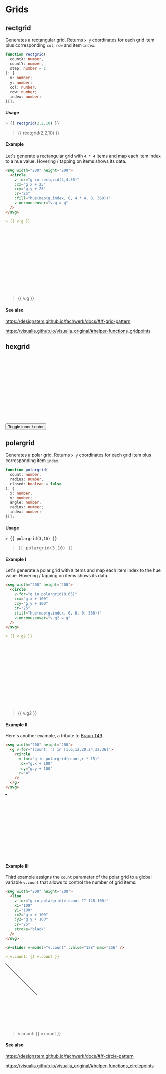 # Grids

## rectgrid

Generates a rectangular grid. Returns `x y` coordinates for each grid item plus corresponding `col`, `row` and item `index`.

```ts
function rectgrid(
  countX: number,
  countY: number,
  step: number = 1
): {
  x: number;
  y: number;
  col: number;
  row: number;
  index: number;
}[];
```

#### Usage

```ts
> {{ rectgrid(2,2,10) }}
```

<blockquote style="white-space: pre">{{ rectgrid(2,2,10) }}</blockquote>

#### Example

Let's generate a rectangular grid with `4 * 4` items and map each item index to a hue value. Hovering / tapping on items shows its data.

```md
<svg width="200" height="200">
  <circle
    v-for="g in rectgrid(4,4,50)"
    :cx="g.x + 25"
    :cy="g.y + 25"
    :r="25"
    :fill="hue(map(g.index, 0, 4 * 4, 0, 360))"
    v-on:mouseover="v.g = g"
  />
</svg>

> {{ v.g }}
```

<svg width="200" height="200">
  <circle
    v-for="g in rectgrid(4,4,50)"
    :cx="g.x + 25"
    :cy="g.y + 25"
    :r="25"
    :fill="hue(map(g.index, 0, 4 * 4, 0, 360))"
    v-on:mouseover="v.g = g"
  />
</svg>

> {{ v.g }}

#### See also

https://designstem.github.io/fachwerk/docs/#/f-grid-pattern

https://visualia.github.io/visualia_original/#helper-functions_gridpoints

## hexgrid

<svg width="200" height="200">
  <circle
    v-for="g in hexgrid(6,6,50,v.outer)"
    :cx="g.x"
    :cy="g.y"
    :r="25"
    stroke="black"
    :fill="[14,15,21].includes(g.index) ? 'rgba(255,0,0,0.5)' : 'none'"
    opacity="0.25"
  />
  <circle
    v-for="g in hexgrid(6,6,50,v.outer)"
    v-show="[14,15,21].includes(g.index)"
    :cx="g.x"
    :cy="g.y"
    :r="50"
    stroke="red"
    fill="none"
  />
  <path
    v-for="g in hexgrid(6,6,50,v.outer)"
    :transform="translate(g.x,g.y)"
    :d="hexagonpath(25,v.outer)"
    stroke="black"
    fill="none"
  />
  <circle
    v-for="g in hexgrid(6,6,50,v.outer)"
    :cx="g.x"
    :cy="g.y"
    :r="1"
  />
</svg>

<button v-on:click="v.outer = !v.outer">Toggle inner / outer</button>

## polargrid

Generates a polar grid. Returns `x y` coordinates for each grid item plus corresponding item `index`.

```ts
function polargrid(
  count: number,
  radius: number,
  closed: boolean = false
): {
  x: number;
  y: number;
  angle: number;
  radius: number;
  index: number;
}[];
```

#### Usage

```
> {{ polargrid(3,10) }}
```

> <pre>{{ polargrid(3,10) }}</pre>

#### Example I

Let's generate a polar grid with `8` items and map each item index to the hue value. Hovering / tapping on items shows its data.

```md
<svg width="200" height="200">
  <circle
    v-for="g in polargrid(8,65)"
    :cx="g.x + 100"
    :cy="g.y + 100"
    :r="25"
    :fill="hue(map(g.index, 0, 8, 0, 360))"
    v-on:mouseover="v.g2 = g"
  />
</svg>

> {{ v.g2 }}
```

<svg width="200" height="200">
  <circle
    v-for="g in polargrid(8,65)"
    :cx="g.x + 100"
    :cy="g.y + 100"
    :r="25"
    :fill="hue(map(g.index, 0, 8, 0, 360))"
    v-on:mouseover="v.g2 = g"
  />
</svg>

> {{ v.g2 }}

#### Example II

Here's another example, a tribute to [Braun T49](https://graphicdesign.stackexchange.com/questions/113981/is-there-a-specific-name-for-a-concentric-dots-pattern-in-a-circle).

```md
<svg width="200" height="200">
  <g v-for="(count, r) in [1,6,12,20,24,32,36]">
    <circle
      v-for="g in polargrid(count,r * 15)"
      :cx="g.x + 100"
      :cy="g.y + 100"
      r="4"
    />
  </g>
</svg>
```

<svg width="200" height="200">
  <g v-for="(count, r) in [1,6,12,20,24,32,36]">
    <circle
      v-for="g in polargrid(count,r * 15)"
      :cx="g.x + 100"
      :cy="g.y + 100"
      r="4"
    />
  </g>
</svg>

#### Example III

Third example assigns the `count` parameter of the polar grid to a global variable `v.count` that allows to control the number of grid items:

```md
<svg width="200" height="200">
  <line
    v-for="g in polargrid(v.count ?? 128,100)"
    x1="100"
    y1="100"
    :x2="g.x + 100"
    :y2="g.y + 100"
    :r="25"
    stroke="black"
  />
</svg>

<v-slider v-model="v.count" :value="128" max="256" />

> v.count: {{ v.count }}
```

<svg width="200" height="200">
  <line
    v-for="g in polargrid(v.count ?? 128,100)"
    x1="100"
    y1="100"
    :x2="g.x + 100"
    :y2="g.y + 100"
    :r="25"
    stroke="black"
  />
</svg>

<v-slider v-model="v.count" :value="128" max="256" />

> v.count: {{ v.count }}

#### See also

https://designstem.github.io/fachwerk/docs/#/f-circle-pattern

https://visualia.github.io/visualia_original/#helper-functions_circlepoints
